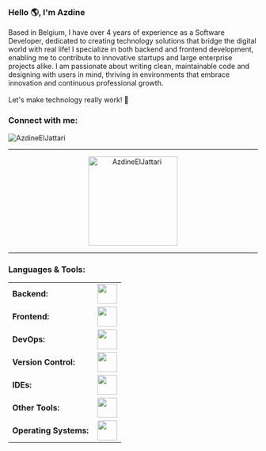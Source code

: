<link rel="stylesheet" type='text/css' href="https://cdn.jsdelivr.net/gh/devicons/devicon@latest/devicon.min.css" />

### Hello 🌎, I'm Azdine
  
Based in Belgium, I have over 4 years of experience as a Software Developer, dedicated to creating technology solutions that bridge the digital world with real life! I specialize in both backend and frontend development, enabling me to contribute to innovative startups and large enterprise projects alike. I am passionate about writing clean, maintainable code and designing with users in mind, thriving in environments that embrace innovation and continuous professional growth. 
<br />
<br />
Let's make technology really work! 🚀

<h3 align="left">Connect with me:</h3>
<p align="left">
<a href="https://www.linkedin.com/in/azdine-el-jattari/" target="blank"><i align="center" class="devicon-linkedin-plain colored" alt="Azdine_El_Jattari" height="40" width="60" ></i>
</a>
</p>

<p align="left"> <img src="https://komarev.com/ghpvc/?username=AzdineElJattari&label=Profile%20views&color=0e75b6&style=flat" alt="AzdineElJattari" />

------

<div align="center">
  <a href="https://github.com/AzdineElJattari">
    <img height="180em" src="https://github-readme-stats.vercel.app/api/top-langs?username=richlander&show_icons=true&locale=en&layout=compact&theme=dark" alt="AzdineElJattari"/>
  </a>
</div>

------
<h3 align="left">Languages & Tools:</h3>
<table>
    <tr>
        <td style="font-weight: bold; padding-right: 10px; vertical-align: center; border: none;">Backend:</td>
        <td><img height="40" src="https://skillicons.dev/icons?i=cs,dotnet,mysql,postgresql"/></td>
    </tr>
    <tr>
        <td style="font-weight: bold; padding-right: 10px; vertical-align: center;">Frontend:</td>
        <td><img height="40" src="https://skillicons.dev/icons?i=html,css,js,bootstrap"/></td>
    </tr>
    <tr>
        <td style="font-weight: bold; padding-right: 10px; vertical-align: center; border: none;">DevOps:</td>
        <td><img height="40" src="https://skillicons.dev/icons?i=azure,docker,githubactions"/></td>
    </tr>
    <tr>
        <td style="font-weight: bold; padding-right: 10px; vertical-align: center; border: none;">Version Control:</td>
        <td><img height="40" src="https://skillicons.dev/icons?i=git,github"/></td>
    </tr>
    <tr>
        <td style="font-weight: bold; padding-right: 10px; vertical-align: center; border: none;">IDEs:</td>
        <td><img height="40" src="https://skillicons.dev/icons?i=vscode,visualstudio"/></td>
    </tr>
    <tr>
        <td style="font-weight: bold; padding-right: 10px; vertical-align: center; border: none;">Other Tools:</td>
        <td><img height="40" src="https://skillicons.dev/icons?i=linux,bash"/></td>
    </tr>
    <tr>
        <td style="font-weight: bold; padding-right: 10px; vertical-align: center; border: none;">Operating Systems:</td>
        <td><img height="40" src="https://skillicons.dev/icons?i=windows,ubuntu"/></td>
    </tr>
</table>
